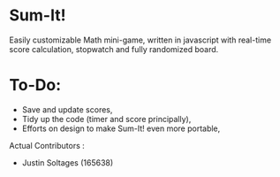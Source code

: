 Sum-It!
=======

Easily customizable Math mini-game, written in javascript with real-time score calculation, stopwatch and fully randomized board.  

To-Do:
======
- Save and update scores,
- Tidy up the code (timer and score principally),
- Efforts on design to make Sum-It! even more portable,

Actual Contributors :

- Justin Soltages (165638)


